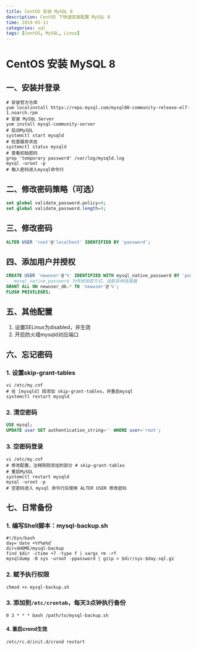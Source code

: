 ```yaml
---
title: CentOS 安装 MySQL 8
description: CentOS 下快速安装配置 MySQL 8
time: 2019-05-11
categories: sql
tags: [CentOS, MySQL, Linux]
---
```


# CentOS 安装 MySQL 8

## 一、安装并登录

```shell
# 安装官方仓库
yum localinstall https://repo.mysql.com/mysql80-community-release-el7-1.noarch.rpm
# 安装 MySQL Server
yum install mysql-community-server
# 启动MySQL
systemctl start mysqld
# 检查服务状态
systemctl status mysqld
# 查看初始密码
grep 'temporary password' /var/log/mysqld.log
mysql -uroot -p
# 输入密码进入mysql命令行
```

## 二、修改密码策略（可选）

```sql
set global validate_password.policy=0;
set global validate_password.length=4;
```

## 三、修改密码

```sql
ALTER USER 'root'@'localhost' IDENTIFIED BY 'password';
```

## 四、添加用户并授权

```sql
CREATE USER 'newuser'@'%' IDENTIFIED WITH mysql_native_password BY 'password';
-- mysql_native_password 为传统加密方式，适配各种连接器
GRANT ALL ON newuser_db.* TO 'newuser'@'%';
FLUSH PRIVILEGES;
```

## 五、其他配置

1. 设置SELinux为disabled，并生效
2. 开启防火墙mysqld对应端口

## 六、忘记密码

### 1. 设置skip-grant-tables

```shell
vi /etc/my.cnf
# 在 [mysqld] 段添加 skip-grant-tables，并重启mysql
systemctl restart mysqld
```

### 2. 清空密码

```sql
USE mysql;
UPDATE user SET authentication_string='' WHERE user='root';
```

### 3. 空密码登录

```shell
vi /etc/my.cnf
# 修改配置，注释刚刚添加的部分 # skip-grant-tables
# 重启MySQL
systemctl restart mysqld
mysql -uroot -p
# 空密码进入 mysql 命令行后使用 ALTER USER 修改密码
```

## 七、日常备份

### 1. 编写Shell脚本：mysql-backup.sh

```shell
#!/bin/bash
day=`date +%Y%m%d`
dir=$HOME/mysql-backup
find $dir -ctime +7 -type f | xargs rm -rf
mysqldump -B sys -uroot -ppassword | gzip > $dir/sys-$day.sql.gz
```

### 2. 赋予执行权限

```shell
chmod +x mysql-backup.sh
```

### 3. 添加到`/etc/crontab`，每天3点钟执行备份

```text
0 3 * * * bash /path/to/mysql-backup.sh
```

#### 4. 重启crond生效

```shell
/etc/rc.d/init.d/crond restart
```
